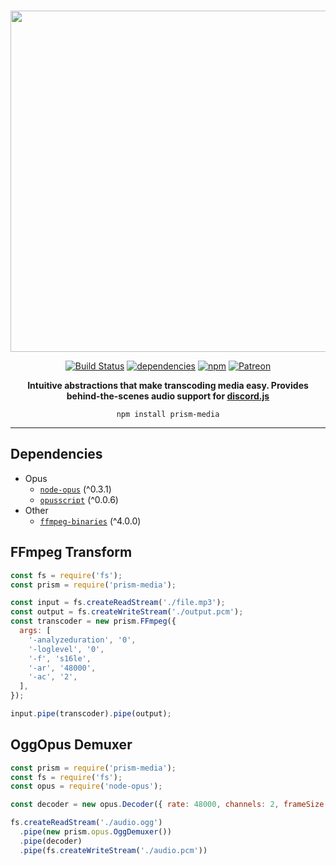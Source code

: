
<div align="center">
  <br />
  <p>
    <img src="https://i.imgur.com/ubpDp4r.png" width="546" />
  </p>

[![Build Status](https://travis-ci.org/amishshah/prism-media.svg?branch=master)](https://travis-ci.org/hydrabolt/prism-media)
[![dependencies](https://david-dm.org/amishshah/prism-media/status.svg)](https://david-dm.org/hydrabolt/prism-media)
[![npm](https://img.shields.io/npm/dt/prism-media.svg)](https://www.npmjs.com/package/prism-media)
[![Patreon](https://img.shields.io/badge/donate-patreon-F96854.svg)](https://www.patreon.com/discordjs)

<p><b>Intuitive abstractions that make transcoding media easy. Provides behind-the-scenes audio support for <a href="https://discord.js.org">discord.js</a></b></p>

`npm install prism-media`

</div>

------
## Dependencies
- Opus
  - [`node-opus`](https://github.com/Rantanen/node-opus) (^0.3.1)
  - [`opusscript`](https://github.com/abalabahaha/opusscript) (^0.0.6)
- Other
  - [`ffmpeg-binaries`](http://npmjs.com/ffmpeg-binaries) (^4.0.0)

## FFmpeg Transform
```js
const fs = require('fs');
const prism = require('prism-media');

const input = fs.createReadStream('./file.mp3');
const output = fs.createWriteStream('./output.pcm');
const transcoder = new prism.FFmpeg({
  args: [
    '-analyzeduration', '0',
    '-loglevel', '0',
    '-f', 's16le',
    '-ar', '48000',
    '-ac', '2',
  ],
});

input.pipe(transcoder).pipe(output);
```

## OggOpus Demuxer
```js
const prism = require('prism-media');
const fs = require('fs');
const opus = require('node-opus');

const decoder = new opus.Decoder({ rate: 48000, channels: 2, frameSize: 960 });

fs.createReadStream('./audio.ogg')
  .pipe(new prism.opus.OggDemuxer())
  .pipe(decoder)
  .pipe(fs.createWriteStream('./audio.pcm'))
```
